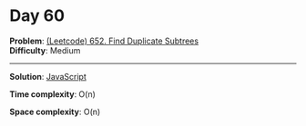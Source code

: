 # Day 60

**Problem**: [(Leetcode) 652. Find Duplicate Subtrees](https://leetcode.com/problems/find-duplicate-subtrees/)  
**Difficulty**: Medium

---

**Solution**: [JavaScript](../solutions/find-duplicate-subtrees.js)

**Time complexity**: O(n)

**Space complexity**: O(n)

